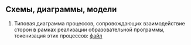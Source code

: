 ## Схемы, диаграммы, модели

1. Типовая диаграмма процессов, сопровождающих взаимодействие сторон в рамках реализации образовательной программы, токенизация этих процессов: [файл](https://www.draw.io/#Hu-transnet%2FUT-SCHOOL%2Fdev%2Fdrawings%2Fut-school-concept.xml)
